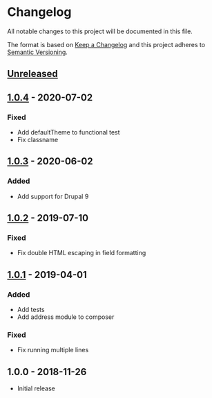 # Changelog

All notable changes to this project will be documented in this file.

The format is based on [Keep a Changelog](http://keepachangelog.com/en/1.0.0/)
and this project adheres to [Semantic Versioning](http://semver.org/spec/v2.0.0.html).

## [Unreleased]

## [1.0.4] - 2020-07-02
### Fixed
- Add defaultTheme to functional test
- Fix classname

## [1.0.3] - 2020-06-02
### Added
- Add support for Drupal 9

## [1.0.2] - 2019-07-10
### Fixed
- Fix double HTML escaping in field formatting

## [1.0.1] - 2019-04-01
### Added
- Add tests
- Add address module to composer

### Fixed
- Fix running multiple lines

## 1.0.0 - 2018-11-26
- Initial release

[Unreleased]: https://bitbucket.org/projectcosmic/address_format/branches/compare/HEAD..v1.0.4
[1.0.4]: https://bitbucket.org/projectcosmic/address_format/branches/compare/v1.0.4..1.0.3
[1.0.3]: https://bitbucket.org/projectcosmic/address_format/branches/compare/1.0.3..1.0.2
[1.0.2]: https://bitbucket.org/projectcosmic/address_format/branches/compare/1.0.2..1.0.1
[1.0.1]: https://bitbucket.org/projectcosmic/address_format/branches/compare/1.0.1..1.0.0
